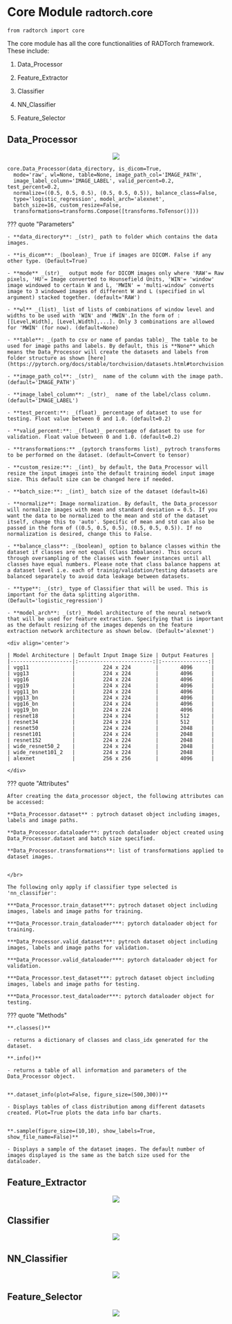 
# Core Module <small> radtorch.core </small>

<!-- !!! bug "DOCUMENTATION OUT OF DATE"
    Documentation not updated. Please check again later. -->

<!-- ![](img/1.png) -->

<!-- <div style="text-align:center"><img src="/img/1.png" /></div> -->

```
from radtorch import core
```
The core module has all the core functionalities of RADTorch framework. These include:

1. Data_Processor

2. Feature_Extractor

3. Classifier

4. NN_Classifier

5. Feature_Selector



<!-- ![](img/3.png)
![](img/4.png)
 -->



## Data_Processor

<div style="text-align:center"><img src="/img/data_processor.png" /></div>

```
core.Data_Processor(data_directory, is_dicom=True,
  mode='raw', wl=None, table=None, image_path_col='IMAGE_PATH',
  image_label_column='IMAGE_LABEL', valid_percent=0.2, test_percent=0.2,
  normalize=((0.5, 0.5, 0.5), (0.5, 0.5, 0.5)), balance_class=False,
  type='logistic_regression', model_arch='alexnet',
  batch_size=16, custom_resize=False,
  transformations=transforms.Compose([transforms.ToTensor()]))
```
<!-- <p style='text-align: justify;'>
The Data_Processor class acts as the first step in all image analysis pipelines. The purpose of the data_processor is to perform dataset preparation for feature extraction and further analysis.
</br>
</br>
Data preparation includes: data augmentation, transformation, resize, splitting, normalization and class balance through oversampling.
</br>
</br> -->


??? quote "Parameters"

    - **data_directory**: _(str)_ path to folder which contains the data images.

    - **is_dicom**: _(boolean)_ True if images are DICOM. False if any other type. (Default=True)

    - **mode** _(str)_  output mode for DICOM images only where 'RAW'= Raw pixels, 'HU'= Image converted to Hounsefield Units, 'WIN'= 'window' image windowed to certain W and L, 'MWIN' = 'multi-window' converts image to 3 windowed images of different W and L (specified in wl argument) stacked together. (default='RAW')

    - **wl** _(list)_ list of lists of combinations of window level and widths to be used with 'WIN' and 'MWIN'.In the form of : [[Level,Width], [Level,Width],...]. Only 3 combinations are allowed for 'MWIN' (for now). (default=None)

    - **table**: _(path to csv or name of pandas table)_ The table to be used for image paths and labels. By default, this is **None** which means the Data_Processor will create the datasets and labels from folder structure as shown [here](https://pytorch.org/docs/stable/torchvision/datasets.html#torchvision.datasets.ImageFolder).

    - **image_path_col**: _(str)_  name of the column with the image path. (default='IMAGE_PATH')

    - **image_label_column**: _(str)_  name of the label/class column. (default='IMAGE_LABEL')

    - **test_percent:**: _(float)_ percentage of dataset to use for testing. Float value between 0 and 1.0. (default=0.2)

    - **valid_percent:**: _(float)_ percentage of dataset to use for validation. Float value between 0 and 1.0. (default=0.2)

    - **transformations:** _(pytorch transforms list)_ pytroch transforms to be performed on the dataset. (default=Convert to tensor)

    - **custom_resize:**: _(int)_ by default, the Data_Processor will resize the input images into the default training model input image size. This default size can be changed here if needed.

    - **batch_size:**: _(int)_ batch size of the dataset (default=16)

    - **normalize**: Image normalization. By default, the Data_processor will normalize images with mean and standard deviation = 0.5. If you want the data to be normalized to the mean and std of the dataset itself, change this to 'auto'. Specific of mean and std can also be passed in the form of ((0.5, 0.5, 0.5), (0.5, 0.5, 0.5)). If no normalization is desired, change this to False.

    - **balance_class**: _(boolean)_ option to balance classes within the dataset if classes are not equal (Class Imbalance). This occurs through oversampling of the classes with fewer instances until all classes have equal numbers. Please note that class balance happens at a dataset level i.e. each of trainig/validation/testing datasets are balanced separately to avoid data leakage between datasets.

    - **type**: _(str)_ type of Classifier that will be used. This is important for the data splitting algorithm. (Default='logistic_regression')

    - **model_arch**: _(str)_ Model architecture of the neural network that will be used for feature extraction. Specifying that is important as the default resizing of the images depends on the feature extraction network architecture as shown below. (Default='alexnet')

    <div align='center'>

    | Model Architecture | Default Input Image Size | Output Features |
    |--------------------|:------------------------:|:---------------:|
    | vgg11              |         224 x 224        |       4096      |
    | vgg13              |         224 x 224        |       4096      |
    | vgg16              |         224 x 224        |       4096      |
    | vgg19              |         224 x 224        |       4096      |
    | vgg11_bn           |         224 x 224        |       4096      |
    | vgg13_bn           |         224 x 224        |       4096      |
    | vgg16_bn           |         224 x 224        |       4096      |
    | vgg19_bn           |         224 x 224        |       4096      |
    | resnet18           |         224 x 224        |       512       |
    | resnet34           |         224 x 224        |       512       |
    | resnet50           |         224 x 224        |       2048      |
    | resnet101          |         224 x 224        |       2048      |
    | resnet152          |         224 x 224        |       2048      |
    | wide_resnet50_2    |         224 x 224        |       2048      |
    | wide_resnet101_2   |         224 x 224        |       2048      |
    | alexnet            |         256 x 256        |       4096      |

    </div>


??? quote "Attributes"

    After creating the data_processor object, the following attributes can be accessed:

    **Data_Processor.dataset** : pytroch dataset object including images, labels and image paths.

    **Data_Processor.dataloader**: pytroch dataloader object created using Data_Processor.dataset and batch size specified.

    **Data_Processor.transformations**: list of transformations applied to dataset images.


    </br>  

    The following only apply if classifier type selected is 'nn_classifier':

    ***Data_Processor.train_dataset***: pytroch dataset object including images, labels and image paths for training.

    ***Data_Processor.train_dataloader***: pytorch dataloader object for training.

    ***Data_Processor.valid_dataset***: pytroch dataset object including images, labels and image paths for validation.

    ***Data_Processor.valid_dataloader***: pytorch dataloader object for validation.

    ***Data_Processor.test_dataset***: pytroch dataset object including images, labels and image paths for testing.

    ***Data_Processor.test_dataloader***: pytorch dataloader object for testing.



??? quote "Methods"

    **.classes()**

    - returns a dictionary of classes and class_idx generated for the dataset.

    **.info()**

    - returns a table of all information and parameters of the Data_Processor object.


    **.dataset_info(plot=False, figure_size=(500,300))**

    - Displays tables of class distribution among different datasets created. Plot=True plots the data info bar charts.


    **.sample(figure_size=(10,10), show_labels=True, show_file_name=False)**

    - Displays a sample of the dataset images. The default number of images displayed is the same as the batch size used for the dataloader.




## Feature_Extractor

<div style="text-align:center"><img src="/img/feature_extractor.png" /></div>



## Classifier

<div style="text-align:center"><img src="/img/classifier.png" /></div>


## NN_Classifier

<div style="text-align:center"><img src="/img/nn_classifier.png" /></div>


## Feature_Selector

<div style="text-align:center"><img src="/img/feature_selector.png" /></div>
